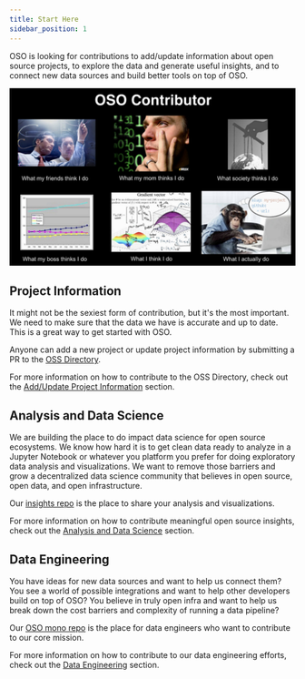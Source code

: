 ```yaml
---
title: Start Here
sidebar_position: 1
---
```


OSO is looking for contributions to add/update information about open source projects, to explore the data and generate useful insights, and to connect new data sources and build better tools on top of OSO.

![image](data-scientist-meme.png)

## Project Information

It might not be the sexiest form of contribution, but it's the most important. We need to make sure that the data we have is accurate and up to date. This is a great way to get started with OSO.

Anyone can add a new project or update project information by submitting a PR to the [OSS Directory](https://github.com/opensource-observer/oss-directory).

For more information on how to contribute to the OSS Directory, check out the [Add/Update Project Information](./contributing/add-update/intro) section.

## Analysis and Data Science

We are building the place to do impact data science for open source ecosystems. We know how hard it is to get clean data ready to analyze in a Jupyter Notebook or whatever you platform you prefer for doing exploratory data analysis and visualizations. We want to remove those barriers and grow a decentralized data science community that believes in open source, open data, and open infrastructure.

Our [insights repo](https://github.com/opensource-observer/insights) is the place to share your analysis and visualizations.

For more information on how to contribute meaningful open source insights, check out the [Analysis and Data Science](./contributing/data-science/intro) section.

## Data Engineering

You have ideas for new data sources and want to help us connect them? You see a world of possible integrations and want to help other developers build on top of OSO? You believe in truly open infra and want to help us break down the cost barriers and complexity of running a data pipeline?

Our [OSO mono repo](https://github.com/opensource-observer/oso) is the place for data engineers who want to contribute to our core mission.

For more information on how to contribute to our data engineering efforts, check out the [Data Engineering](./contributing/data-engineering/intro) section.
